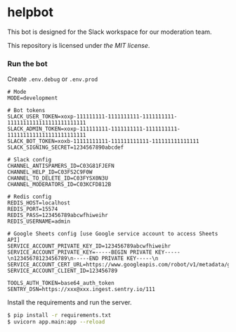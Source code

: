 # helpbot

This bot is designed for the Slack workspace for our moderation team.

This repository is licensed under _the MIT license_.

### Run the bot
Create `.env.debug` or `.env.prod`
```
# Mode
MODE=development

# Bot tokens
SLACK_USER_TOKEN=xoxp-111111111-1111111111-1111111111-1111111111111111111111111
SLACK_ADMIN_TOKEN=xoxp-111111111-1111111111-1111111111-1111111111111111111111111
SLACK_BOT_TOKEN=xoxb-11111111111-111111111111-111111111111111
SLACK_SIGNING_SECRET=1234567890abcdef

# Slack config
CHANNEL_ANTISPAMERS_ID=C03G81FJEFN
CHANNEL_HELP_ID=C03FS2C9F0W
CHANNEL_TO_DELETE_ID=C03FYSX0N3U
CHANNEL_MODERATORS_ID=C03KCFD812B

# Redis config
REDIS_HOST=localhost
REDIS_PORT=15574
REDIS_PASS=123456789abcwfhiweihr
REDIS_USERNAME=admin

# Google Sheets config [use Google service account to access Sheets API]
SERVICE_ACCOUNT_PRIVATE_KEY_ID=123456789abcwfhiweihr
SERVICE_ACCOUNT_PRIVATE_KEY=-----BEGIN PRIVATE KEY-----\n12345678123456789\n-----END PRIVATE KEY-----\n
SERVICE_ACCOUNT_CERT_URL=https://www.googleapis.com/robot/v1/metadata/gserviceaccount.com
SERVICE_ACCOUNT_CLIENT_ID=123456789

TOOLS_AUTH_TOKEN=base64_auth_token
SENTRY_DSN=https://xxx@xxx.ingest.sentry.io/111
```
Install the requirements and run the server.
```bash
$ pip install -r requirements.txt
$ uvicorn app.main:app --reload
```